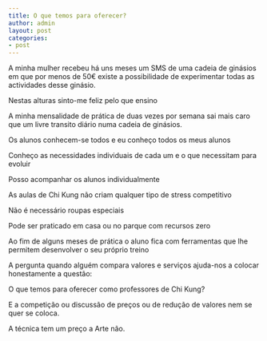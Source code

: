 ```yaml
---
title: O que temos para oferecer?
author: admin
layout: post
categories:
- post
---
```

A minha mulher recebeu há uns meses um SMS de uma cadeia de ginásios em que por menos de 50€ existe a possibilidade de experimentar todas as actividades desse ginásio.

Nestas alturas sinto-me feliz pelo que ensino

A minha mensalidade de prática de duas vezes por semana sai mais caro que um livre transito diário numa cadeia de ginásios.

Os alunos conhecem-se todos e eu conheço todos os meus alunos

Conheço as necessidades individuais de cada um e o que necessitam para evoluir

Posso acompanhar os alunos individualmente

As aulas de Chi Kung não criam qualquer tipo de stress competitivo

Não é necessário roupas especiais

Pode ser praticado em casa ou no parque com recursos zero

Ao fim de alguns meses de prática o aluno fica com ferramentas que lhe permitem desenvolver o seu próprio treino

A pergunta quando alguém compara valores e serviços ajuda-nos a colocar honestamente a questão:

O que temos para oferecer como professores de Chi Kung?

E a competição ou discussão de preços ou de redução de valores nem se quer se coloca.

A técnica tem um preço a Arte não.
